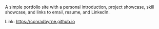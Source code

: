 A simple portfolio site with a personal introduction, project showcase, skill showcase, and links to email, resume, and LinkedIn.

Link: https://conradbyrne.github.io